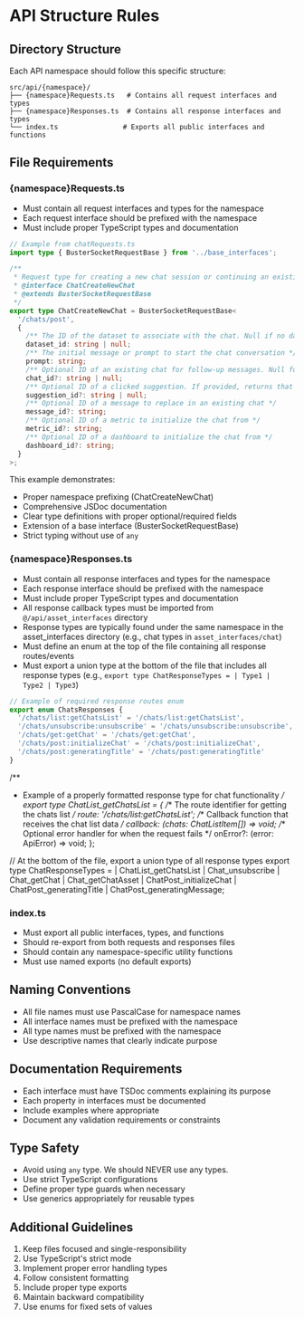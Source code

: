 # API Structure Rules

## Directory Structure
Each API namespace should follow this specific structure:

```
src/api/{namespace}/
├── {namespace}Requests.ts   # Contains all request interfaces and types
├── {namespace}Responses.ts  # Contains all response interfaces and types
└── index.ts                # Exports all public interfaces and functions
```

## File Requirements

### {namespace}Requests.ts
- Must contain all request interfaces and types for the namespace
- Each request interface should be prefixed with the namespace
- Must include proper TypeScript types and documentation

```typescript
// Example from chatRequests.ts
import type { BusterSocketRequestBase } from '../base_interfaces';

/**
 * Request type for creating a new chat session or continuing an existing one.
 * @interface ChatCreateNewChat
 * @extends BusterSocketRequestBase
 */
export type ChatCreateNewChat = BusterSocketRequestBase<
  '/chats/post',
  {
    /** The ID of the dataset to associate with the chat. Null if no dataset is associated */
    dataset_id: string | null;
    /** The initial message or prompt to start the chat conversation */
    prompt: string;
    /** Optional ID of an existing chat for follow-up messages. Null for new chats */
    chat_id?: string | null;
    /** Optional ID of a clicked suggestion. If provided, returns that specific chat */
    suggestion_id?: string | null;
    /** Optional ID of a message to replace in an existing chat */
    message_id?: string;
    /** Optional ID of a metric to initialize the chat from */
    metric_id?: string;
    /** Optional ID of a dashboard to initialize the chat from */
    dashboard_id?: string;
  }
>;
```

This example demonstrates:
- Proper namespace prefixing (ChatCreateNewChat)
- Comprehensive JSDoc documentation
- Clear type definitions with proper optional/required fields
- Extension of a base interface (BusterSocketRequestBase)
- Strict typing without use of `any`

### {namespace}Responses.ts
- Must contain all response interfaces and types for the namespace
- Each response interface should be prefixed with the namespace
- Must include proper TypeScript types and documentation
- All response callback types must be imported from `@/api/asset_interfaces` directory
- Response types are typically found under the same namespace in the asset_interfaces directory (e.g., chat types in `asset_interfaces/chat`)
- Must define an enum at the top of the file containing all response routes/events
- Must export a union type at the bottom of the file that includes all response types (e.g., `export type ChatResponseTypes = | Type1 | Type2 | Type3`)

```typescript
// Example of required response routes enum
export enum ChatsResponses {
  '/chats/list:getChatsList' = '/chats/list:getChatsList',
  '/chats/unsubscribe:unsubscribe' = '/chats/unsubscribe:unsubscribe',
  '/chats/get:getChat' = '/chats/get:getChat',
  '/chats/post:initializeChat' = '/chats/post:initializeChat',
  '/chats/post:generatingTitle' = '/chats/post:generatingTitle'
}
```

/**
 * Example of a properly formatted response type for chat functionality
 */
export type ChatList_getChatsList = {
  /** The route identifier for getting the chats list */
  route: '/chats/list:getChatsList';
  /** Callback function that receives the chat list data */
  callback: (chats: ChatListItem[]) => void;
  /** Optional error handler for when the request fails */
  onError?: (error: ApiError) => void;
};

// At the bottom of the file, export a union type of all response types
export type ChatResponseTypes =
  | ChatList_getChatsList
  | Chat_unsubscribe
  | Chat_getChat
  | Chat_getChatAsset
  | ChatPost_initializeChat
  | ChatPost_generatingTitle
  | ChatPost_generatingMessage;

### index.ts
- Must export all public interfaces, types, and functions
- Should re-export from both requests and responses files
- Should contain any namespace-specific utility functions
- Must use named exports (no default exports)

## Naming Conventions
- All file names must use PascalCase for namespace names
- All interface names must be prefixed with the namespace
- All type names must be prefixed with the namespace
- Use descriptive names that clearly indicate purpose

## Documentation Requirements
- Each interface must have TSDoc comments explaining its purpose
- Each property in interfaces must be documented
- Include examples where appropriate
- Document any validation requirements or constraints

## Type Safety
- Avoid using `any` type. We should NEVER use any types.
- Use strict TypeScript configurations
- Define proper type guards when necessary
- Use generics appropriately for reusable types

## Additional Guidelines
1. Keep files focused and single-responsibility
2. Use TypeScript's strict mode
3. Implement proper error handling types
4. Follow consistent formatting
5. Include proper type exports
6. Maintain backward compatibility
7. Use enums for fixed sets of values